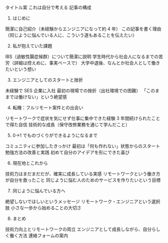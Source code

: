タイトル案
これは自分で考える
記事の構成

1. はじめに

簡潔に自己紹介（未経験からエンジニアになって約 4 年）
この記事を書く理由（同じように悩んでいる人に、こういう道もあることを伝えたい）

2. 私が抱えていた課題

IBS（過敏性腸症候群）について簡潔に説明
学生時代から社会人になるまでの苦労（詳細は控えめに、事実ベースで）
大学中退後、なんとか社会人として働きたいという想い

3. エンジニアとしてのスタートと挫折

未経験で SES 企業に入社
最初の現場での挫折（出社環境での困難）
「このままでは働けない」という絶望感

4. 転機：フルリモート案件との出会い

リモートワークで症状を気にせず仕事に集中できた経験
3 年間続けられたことで得た自信
技術的な成長（保守改修業務を通じて学んだこと）

5. 0→1 でものづくりができるようになるまで

コミュニティに参加したきっかけ
最初は「何も作れない」状態からのスタート
勉強方法の改善と実践
初めて自分のアイデアを形にできた喜び

6. 現在地とこれから

技術力はまだまだだが、確実に成長している実感
リモートワークという働き方が自分を救ったこと
同じように悩む人のためのサービスを作りたいという目標

7. 同じように悩んでいる方へ

絶望しないでほしいというメッセージ
リモートワーク・エンジニアという選択肢
小さな一歩から始めることの大切さ

8. まとめ

技術力向上とリモートワークの両立
エンジニアとして成長しながら、自分らしく働く方法
連絡フォームの案内
